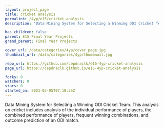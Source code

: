```yaml
---
layout: project_page
title: cricket analysis
permalink: /4yp/e15/cricket-analysis
description: "Data Mining System for Selecting a Winning ODI Cricket Team. This analysis on cricket includes analysis of the individual performance of players, the combined performance of players, frequent winning combinations, and outcome prediction of an ODI match."

has_children: false
parent: E15 Final Year Projects
grand_parent: Final Year Projects

cover_url: /data/categories/4yp/cover_page.jpg
thumbnail_url: /data/categories/4yp/thumbnail.jpg

repo_url: https://github.com/cepdnaclk/e15-4yp-cricket-analysis
page_url: https://cepdnaclk.github.io/e15-4yp-cricket-analysis

forks: 0
watchers: 0
stars: 0
started_on: 2021-03-05T07:10:35Z
---
```

Data Mining System for Selecting a Winning ODI Cricket Team. This analysis on cricket includes analysis of the individual performance of players, the combined performance of players, frequent winning combinations, and outcome prediction of an ODI match.

